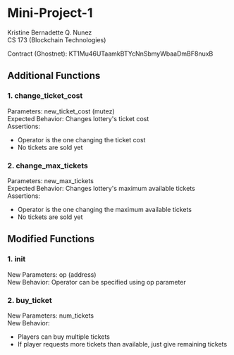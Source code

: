 # Mini-Project-1
Kristine Bernadette Q. Nunez<br>
CS 173 (Blockchain Technologies)

Contract (Ghostnet): KT1Mu46UTaamkBTYcNnSbmyWbaaDmBF8nuxB

## Additional Functions
### 1. change_ticket_cost<br>
Parameters: new_ticket_cost (mutez)<br>
Expected Behavior: Changes lottery's ticket cost<br>
Assertions:
  * Operator is the one changing the ticket cost
  * No tickets are sold yet

### 2. change_max_tickets
Parameters: new_max_tickets<br>
Expected Behavior: Changes lottery's maximum available tickets<br>
Assertions:
  * Operator is the one changing the maximum available tickets
  * No tickets are sold yet

## Modified Functions
### 1. __init__<br>
New Parameters: op (address)<br>
New Behavior: Operator can be specified using op parameter

### 2. buy_ticket<br>
New Parameters: num_tickets<br>
New Behavior:
  * Players can buy multiple tickets
  * If player requests more tickets than available, just give remaining tickets
